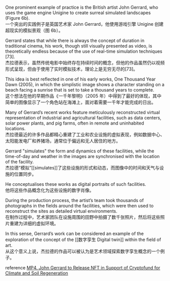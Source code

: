 One prominent example of practice is the British artist John Gerrard, who uses the game engine Unigine to create surreal simulated landscapes (Figure 6b).  
一个突出的实践例子是英国艺术家 John Gerrard，他使用游戏引擎 Unigine 创建超现实的模拟景观（图 6b）。

Gerrard states that while there is always the concept of duration in traditional cinema, his work, though still visually presented as video, is theoretically endless because of the use of real-time simulation techniques [73].  
杰拉德表示，虽然传统电影中始终存在持续时间的概念，但他的作品虽然仍以视频形式呈现，但由于使用了实时模拟技术，理论上是无穷无尽的[73]。

This idea is best reflected in one of his early works, One Thousand Year Dawn (2005), in which the simplistic image shows a character standing on a beach facing a sunrise that is set to take a thousand years to complete.  
这个想法在他的早期作品《一千年黎明》（2005 年）中得到了最好的体现，其中简单的图像显示了一个角色站在海滩上，面对着需要一千年才能完成的日出。

Many of Gerrard’s recent works feature meticulously reconstructed virtual representation of industrial and agricultural facilities, such as data centers, solar power plants, and pig farms, often in remote and uninhabited locations.  
杰拉德最近的许多作品都精心重建了工业和农业设施的虚拟表现，例如数据中心、太阳能发电厂和养猪场，通常位于偏远和无人居住的地方。

Gerrard "simulates" the form and dynamics of these facilities, while the time-of-day and weather in the images are synchronised with the location of the facility.  
杰拉德“模拟”[[simulates]]了这些设施的形式和动态，而图像中的时间和天气与设施的位置同步。

He conceptualises these works as digital portraits of such facilities.  
他将这些作品概念化为这些设施的数字肖像。

During the production process, the artist’s team took thousands of photographs in the fields around the facilities, which were then used to reconstruct the sites as detailed virtual environments.  
在制作过程中，艺术家团队在设施周围的田野中拍摄了数千张照片，然后将这些照片重建为详细的虚拟环境。

In this sense, Gerrard’s work can be considered an example of the exploration of the concept of the [[数字孪生 Digital twin]] within the field of art.  
从这个意义上说，杰拉德的作品可以被认为是艺术领域探索数字孪生概念的一个例子。

reference
[MP4. John Gerrard to Release NFT in Support of Cryptofund for Climate and Soil Regeneration](https://www.pacegallery.com/media/documents/24_fps_5.2mbps_30sec_grade4.mp4)